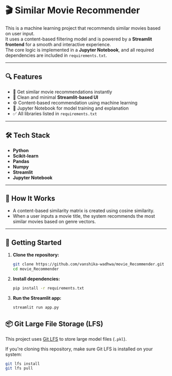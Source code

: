 # 🎬 Similar Movie Recommender

This is a machine learning project that recommends similar movies based on user input.  
It uses a content-based filtering model and is powered by a **Streamlit frontend** for a smooth and interactive experience.  
The core logic is implemented in a **Jupyter Notebook**, and all required dependencies are included in `requirements.txt`.

---

## 🔍 Features

- 🔎 Get similar movie recommendations instantly
- 🎥 Clean and minimal **Streamlit-based UI**
- ⚙️ Content-based recommendation using machine learning
- 📁 Jupyter Notebook for model training and explanation
- ✅ All libraries listed in `requirements.txt`

---

## 🛠️ Tech Stack

- **Python**
- **Scikit-learn**
- **Pandas**
- **Numpy**
- **Streamlit**
- **Jupyter Notebook**

---

## 🧠 How It Works

- A content-based similarity matrix is created using cosine similarity.
- When a user inputs a movie title, the system recommends the most similar movies based on genre vectors.

---

## 🚀 Getting Started

1. **Clone the repository:**

    ```bash
   git clone https://github.com/vanshika-wadhwa/movie_Recommender.git
   cd movie_Recommender

2. **Install dependencies:**

    ```bash
    pip install -r requirements.txt

3. **Run the Streamlit app:**
    ```bash
    streamlit run app.py
## 📦 Git Large File Storage (LFS)

This project uses [Git LFS](https://git-lfs.github.com/) to store large model files (`.pkl`).

If you're cloning this repository, make sure Git LFS is installed on your system:

```bash
git lfs install
git lfs pull
